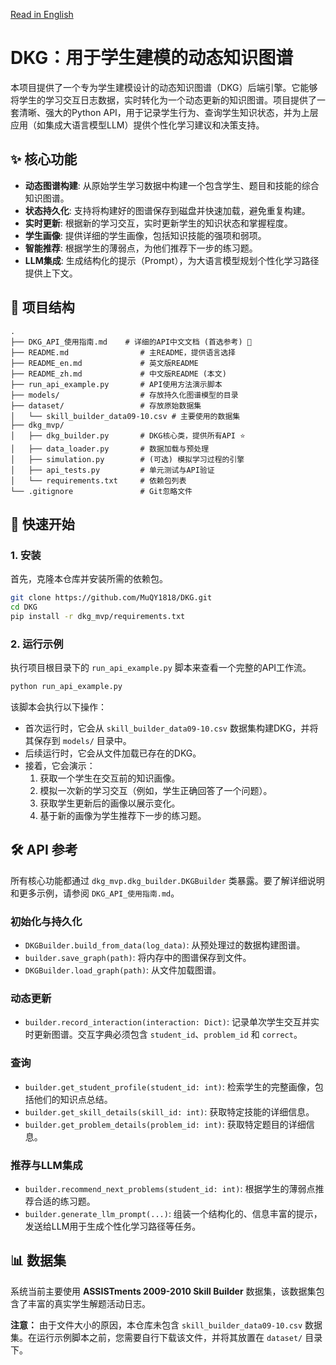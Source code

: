 [Read in English](./README_en.md)

# DKG：用于学生建模的动态知识图谱

本项目提供了一个专为学生建模设计的动态知识图谱（DKG）后端引擎。它能够将学生的学习交互日志数据，实时转化为一个动态更新的知识图谱。项目提供了一套清晰、强大的Python API，用于记录学生行为、查询学生知识状态，并为上层应用（如集成大语言模型LLM）提供个性化学习建议和决策支持。

## ✨ 核心功能

- **动态图谱构建**: 从原始学生学习数据中构建一个包含学生、题目和技能的综合知识图谱。
- **状态持久化**: 支持将构建好的图谱保存到磁盘并快速加载，避免重复构建。
- **实时更新**: 根据新的学习交互，实时更新学生的知识状态和掌握程度。
- **学生画像**: 提供详细的学生画像，包括知识技能的强项和弱项。
- **智能推荐**: 根据学生的薄弱点，为他们推荐下一步的练习题。
- **LLM集成**: 生成结构化的提示（Prompt），为大语言模型规划个性化学习路径提供上下文。

## 📂 项目结构

```
.
├── DKG_API_使用指南.md    # 详细的API中文文档 (首选参考) 🌟
├── README.md                # 主README，提供语言选择
├── README_en.md             # 英文版README
├── README_zh.md             # 中文版README (本文)
├── run_api_example.py       # API使用方法演示脚本
├── models/                  # 存放持久化图谱模型的目录
├── dataset/                 # 存放原始数据集
│   └── skill_builder_data09-10.csv # 主要使用的数据集
├── dkg_mvp/
│   ├── dkg_builder.py       # DKG核心类，提供所有API ⭐
│   ├── data_loader.py       # 数据加载与预处理
│   ├── simulation.py        # (可选) 模拟学习过程的引擎
│   ├── api_tests.py         # 单元测试与API验证
│   └── requirements.txt     # 依赖包列表
└── .gitignore               # Git忽略文件
```

## 🚀 快速开始

### 1. 安装

首先，克隆本仓库并安装所需的依赖包。

```bash
git clone https://github.com/MuQY1818/DKG.git
cd DKG
pip install -r dkg_mvp/requirements.txt
```

### 2. 运行示例

执行项目根目录下的 `run_api_example.py` 脚本来查看一个完整的API工作流。

```bash
python run_api_example.py
```

该脚本会执行以下操作：
- 首次运行时，它会从 `skill_builder_data09-10.csv` 数据集构建DKG，并将其保存到 `models/` 目录中。
- 后续运行时，它会从文件加载已存在的DKG。
- 接着，它会演示：
    1.  获取一个学生在交互前的知识画像。
    2.  模拟一次新的学习交互（例如，学生正确回答了一个问题）。
    3.  获取学生更新后的画像以展示变化。
    4.  基于新的画像为学生推荐下一步的练习题。

## 🛠️ API 参考

所有核心功能都通过 `dkg_mvp.dkg_builder.DKGBuilder` 类暴露。要了解详细说明和更多示例，请参阅 `DKG_API_使用指南.md`。

### 初始化与持久化

- `DKGBuilder.build_from_data(log_data)`: 从预处理过的数据构建图谱。
- `builder.save_graph(path)`: 将内存中的图谱保存到文件。
- `DKGBuilder.load_graph(path)`: 从文件加载图谱。

### 动态更新

- `builder.record_interaction(interaction: Dict)`: 记录单次学生交互并实时更新图谱。交互字典必须包含 `student_id`、`problem_id` 和 `correct`。

### 查询

- `builder.get_student_profile(student_id: int)`: 检索学生的完整画像，包括他们的知识点总结。
- `builder.get_skill_details(skill_id: int)`: 获取特定技能的详细信息。
- `builder.get_problem_details(problem_id: int)`: 获取特定题目的详细信息。

### 推荐与LLM集成

- `builder.recommend_next_problems(student_id: int)`: 根据学生的薄弱点推荐合适的练习题。
- `builder.generate_llm_prompt(...)`: 组装一个结构化的、信息丰富的提示，发送给LLM用于生成个性化学习路径等任务。

## 📊 数据集

系统当前主要使用 **ASSISTments 2009-2010 Skill Builder** 数据集，该数据集包含了丰富的真实学生解题活动日志。

**注意：** 由于文件大小的原因，本仓库未包含 `skill_builder_data09-10.csv` 数据集。在运行示例脚本之前，您需要自行下载该文件，并将其放置在 `dataset/` 目录下。